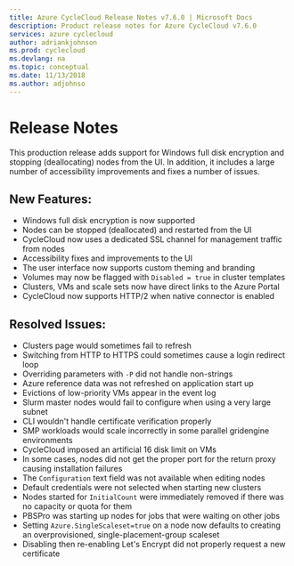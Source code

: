 ```yaml
---
title: Azure CycleCloud Release Notes v7.6.0 | Microsoft Docs
description: Product release notes for Azure CycleCloud v7.6.0
services: azure cyclecloud
author: adriankjohnson
ms.prod: cyclecloud
ms.devlang: na
ms.topic: conceptual
ms.date: 11/13/2018
ms.author: adjohnso
---
```


# Release Notes

This production release adds support for Windows full disk encryption and stopping (deallocating) nodes from the UI. In addition, it includes a large number of accessibility improvements and fixes a number of issues.

## New Features:
 * Windows full disk encryption is now supported
 * Nodes can be stopped (deallocated) and restarted from the UI
 * CycleCloud now uses a dedicated SSL channel for management traffic from nodes
 * Accessibility fixes and improvements to the UI
 * The user interface now supports custom theming and branding
 * Volumes may now be flagged with `Disabled = true` in cluster templates
 * Clusters, VMs and scale sets now have direct links to the Azure Portal
 * CycleCloud now supports HTTP/2 when native connector is enabled

## Resolved Issues:
 * Clusters page would sometimes fail to refresh
 * Switching from HTTP to HTTPS could sometimes cause a login redirect loop
 * Overriding parameters with `-P` did not handle non-strings
 * Azure reference data was not refreshed on application start up
 * Evictions of low-priority VMs appear in the event log
 * Slurm master nodes would fail to configure when using a very large subnet
 * CLI wouldn't handle certificate verification properly
 * SMP workloads would scale incorrectly in some parallel gridengine environments
 * CycleCloud imposed an artificial 16 disk limit on VMs
 * In some cases, nodes did not get the proper port for the return proxy causing installation failures
 * The `Configuration` text field was not available when editing nodes
 * Default credentials were not selected when starting new clusters
 * Nodes started for `InitialCount` were immediately removed if there was no capacity or quota for them
 * PBSPro was starting up nodes for jobs that were waiting on other jobs
 * Setting `Azure.SingleScaleset=true` on a node now defaults to creating an overprovisioned, single-placement-group scaleset
 * Disabling then re-enabling Let's Encrypt did not properly request a new certificate